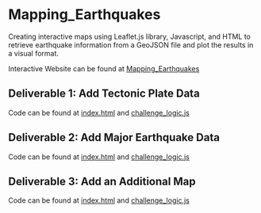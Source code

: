 # Mapping_Earthquakes
Creating interactive maps using Leaflet.js library, Javascript, and HTML to retrieve earthquake information from a GeoJSON file and plot the results in a visual format.

Interactive Website can be found at [Mapping_Earthquakes]()

## Deliverable 1: Add Tectonic Plate Data
Code can be found at [index.html](https://github.com/pfrivas/Mapping_Earthquakes/blob/main/Earthquake_Challenge/index.html) and [challenge_logic.js](https://github.com/pfrivas/Mapping_Earthquakes/blob/main/Earthquake_Challenge/static/js/challenge_logic.js)


## Deliverable 2: Add Major Earthquake Data
Code can be found at [index.html](https://github.com/pfrivas/Mapping_Earthquakes/blob/main/Earthquake_Challenge/index.html) and [challenge_logic.js](https://github.com/pfrivas/Mapping_Earthquakes/blob/main/Earthquake_Challenge/static/js/challenge_logic.js)

## Deliverable 3: Add an Additional Map
Code can be found at [index.html](https://github.com/pfrivas/Mapping_Earthquakes/blob/main/Earthquake_Challenge/index.html) and [challenge_logic.js](https://github.com/pfrivas/Mapping_Earthquakes/blob/main/Earthquake_Challenge/static/js/challenge_logic.js)

